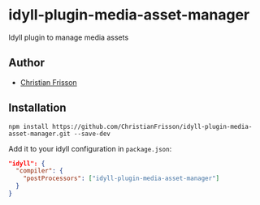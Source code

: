 # idyll-plugin-media-asset-manager

Idyll plugin to manage media assets

## Author

- [Christian Frisson](http://frisson.re)

## Installation

```
npm install https://github.com/ChristianFrisson/idyll-plugin-media-asset-manager.git --save-dev
```

Add it to your idyll configuration in `package.json`:

```json
"idyll": {
  "compiler": {
    "postProcessors": ["idyll-plugin-media-asset-manager"]
  }
}
```
